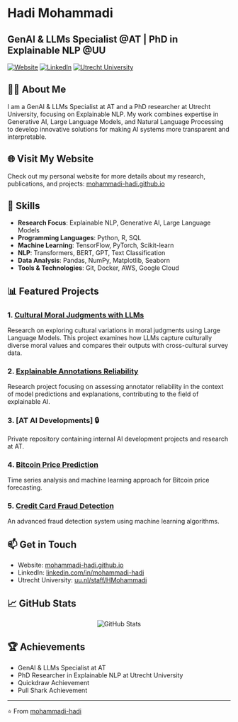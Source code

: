 # Hadi Mohammadi
## GenAI & LLMs Specialist @AT | PhD in Explainable NLP @UU

[![Website](https://img.shields.io/badge/Website-Visit-green)](https://mohammadi-hadi.github.io/)
[![LinkedIn](https://img.shields.io/badge/LinkedIn-Connect-blue)](https://www.linkedin.com/in/mohammadi-hadi/)
[![Utrecht University](https://img.shields.io/badge/Utrecht_University-Profile-blue)](https://www.uu.nl/staff/HMohammadi)

## 👨‍💻 About Me
I am a GenAI & LLMs Specialist at AT and a PhD researcher at Utrecht University, focusing on Explainable NLP. My work combines expertise in Generative AI, Large Language Models, and Natural Language Processing to develop innovative solutions for making AI systems more transparent and interpretable.

## 🌐 Visit My Website
Check out my personal website for more details about my research, publications, and projects:
[mohammadi-hadi.github.io](https://mohammadi-hadi.github.io/)

## 🚀 Skills
- **Research Focus**: Explainable NLP, Generative AI, Large Language Models
- **Programming Languages**: Python, R, SQL
- **Machine Learning**: TensorFlow, PyTorch, Scikit-learn
- **NLP**: Transformers, BERT, GPT, Text Classification
- **Data Analysis**: Pandas, NumPy, Matplotlib, Seaborn
- **Tools & Technologies**: Git, Docker, AWS, Google Cloud

## 📊 Featured Projects

### 1. [Cultural Moral Judgments with LLMs](https://github.com/mohammadi-hadi/cultural-moral-judgments-llms)
Research on exploring cultural variations in moral judgments using Large Language Models. This project examines how LLMs capture culturally diverse moral values and compares their outputs with cross-cultural survey data.

### 2. [Explainable Annotations Reliability](https://github.com/mohammadi-hadi/Explainable_Annotations_Reliability)
Research project focusing on assessing annotator reliability in the context of model predictions and explanations, contributing to the field of explainable AI.

### 3. [AT AI Developments] 🔒
Private repository containing internal AI development projects and research at AT.

### 4. [Bitcoin Price Prediction](https://github.com/mohammadi-hadi/BitcoinPricePrediction)
Time series analysis and machine learning approach for Bitcoin price forecasting.

### 5. [Credit Card Fraud Detection](https://github.com/mohammadi-hadi/CreditCard)
An advanced fraud detection system using machine learning algorithms.

## 📫 Get in Touch
- Website: [mohammadi-hadi.github.io](https://mohammadi-hadi.github.io/)
- LinkedIn: [linkedin.com/in/mohammadi-hadi](https://www.linkedin.com/in/mohammadi-hadi/)
- Utrecht University: [uu.nl/staff/HMohammadi](https://www.uu.nl/staff/HMohammadi)

## 📈 GitHub Stats
<div align="center">
  <img src="https://github-readme-stats.vercel.app/api?username=mohammadi-hadi&show_icons=true&theme=radical&hide_border=true&include_all_commits=true&count_private=true" alt="GitHub Stats" />
</div>

## 🏆 Achievements
- GenAI & LLMs Specialist at AT
- PhD Researcher in Explainable NLP at Utrecht University
- Quickdraw Achievement
- Pull Shark Achievement

---
⭐️ From [mohammadi-hadi](https://github.com/mohammadi-hadi) 